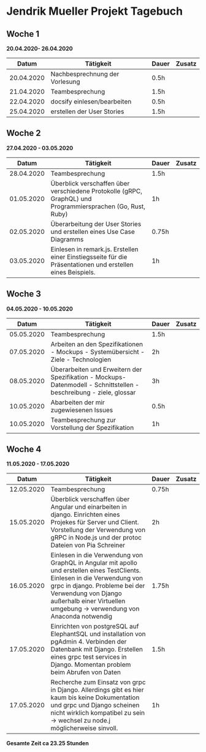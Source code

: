 # Jendrik Mueller Projekt Tagebuch



## Woche 1 

__20.04.2020- 26.04.2020__

| Datum      | Tätigkeit                      | Dauer | Zusatz |
| ---------- | ------------------------------ | ----- | ------ |
| 20.04.2020 | Nachbesprechnung der Vorlesung | 0.5h  |        |
| 21.04.2020 | Teambesprechung                | 1.5h  |        |
| 22.04.2020 | docsify einlesen/bearbeiten    | 0.5h  |        |
| 25.04.2020 | erstellen der User Stories     | 1.5h  |        |



## Woche 2 

__27.04.2020 - 03.05.2020__

| Datum      | Tätigkeit                                                    | Dauer | Zusatz |
| ---------- | ------------------------------------------------------------ | ----- | ------ |
| 28.04.2020 | Teambesprechung                                              | 1.5h  |        |
| 01.05.2020 | Überblick verschaffen über verschiedene Protokolle (gRPC, GraphQL) und Programmiersprachen (Go, Rust, Ruby) | 1h    |        |
| 02.05.2020 | Überarbeitung der User Stories und erstellen eines Use Case Diagramms | 0.75h |        |
| 03.05.2020 | Einlesen in remark.js. Erstellen einer Einstiegsseite für die Präsentationen und erstellen eines Beispiels. | 1h    |        |

## Woche 3 

__04.05.2020 - 10.05.2020__

| Datum      | Tätigkeit                                                    | Dauer | Zusatz |
| ---------- | ------------------------------------------------------------ | ----- | ------ |
| 05.05.2020 | Teambesprechung                                              | 1.5h  |        |
| 07.05.2020 | Arbeiten an den Spezifikationen - Mockups - Systemübersicht - Ziele - Technologien | 2h    |        |
| 08.05.2020 | Überarbeiten und Erweitern der Spezifikation - Mockups- Datenmodell - Schnittstellen - beschreibung - ziele, glossar | 3h    |        |
| 10.05.2020 | Abarbeiten der mir zugewiesenen Issues                       | 0.5h  |        |
| 10.05.2020 | Teambesprechung zur Vorstellung der Spezifikation            | 1h    |        |

## Woche 4

__11.05.2020 - 17.05.2020__

| Datum      | Tätigkeit                                                    | Dauer | Zusatz |
| ---------- | ------------------------------------------------------------ | ----- | ------ |
| 12.05.2020 | Teambesprechung                                              | 0.75h |        |
| 15.05.2020 | Überblick verschaffen über Angular und einarbeiten in django. Einrichten eines Projekes für Server und Client. Vorstellung der Verwendung von gRPC in Node.js und der protoc Dateien von Pia Schreiner | 2h    |        |
| 16.05.2020 | Einlesen in die Verwendung von GraphQL in Angular mit apollo und erstellen eines TestClients. Einlesen in die Verwendung von grpc in django. Probleme bei der Verwendung von Django außerhalb einer Virtuellen umgebung -> verwendung von Anaconda notwendig | 1.75h |        |
| 17.05.2020 | Einrichten von postgreSQL auf ElephantSQL und installation von pgAdmin 4. Verbinden der Datenbank mit Django. Erstellen eines grpc test services in Django. Momentan problem beim Abrufen von Daten | 1.5h  |        |
| 17.05.2020 | Recherche zum Einsatz von grpc in Django. Allerdings gibt es hier kaum bis keine Dokumentation und grpc und Django scheinen nicht wirklich kompatibel zu sein -> wechsel zu node.j möglicherweise sinvoll. | 1h    |        |




__Gesamte Zeit ca 23.25 Stunden__ 

